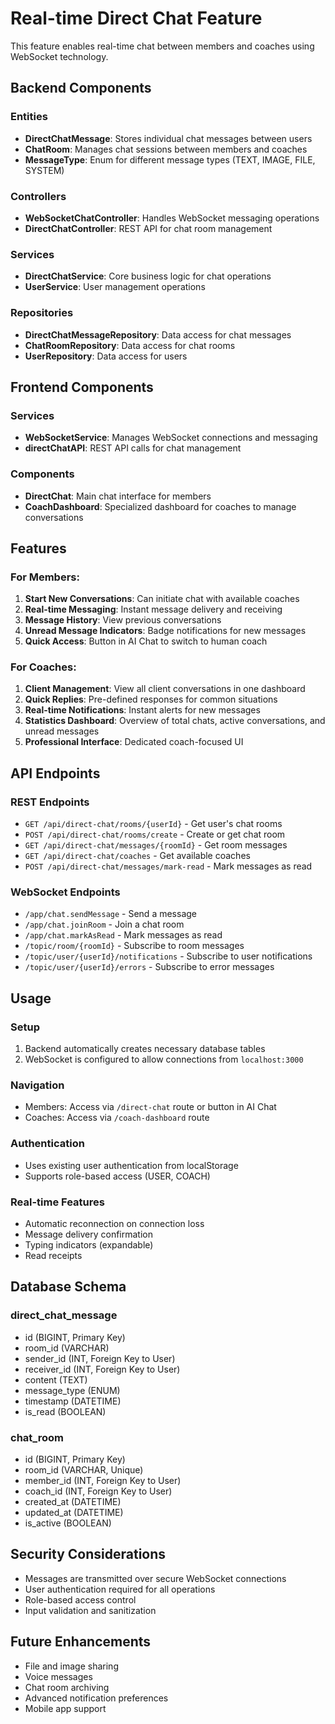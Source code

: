 # Real-time Direct Chat Feature

This feature enables real-time chat between members and coaches using WebSocket technology.

## Backend Components

### Entities

- **DirectChatMessage**: Stores individual chat messages between users
- **ChatRoom**: Manages chat sessions between members and coaches
- **MessageType**: Enum for different message types (TEXT, IMAGE, FILE, SYSTEM)

### Controllers

- **WebSocketChatController**: Handles WebSocket messaging operations
- **DirectChatController**: REST API for chat room management

### Services

- **DirectChatService**: Core business logic for chat operations
- **UserService**: User management operations

### Repositories

- **DirectChatMessageRepository**: Data access for chat messages
- **ChatRoomRepository**: Data access for chat rooms
- **UserRepository**: Data access for users

## Frontend Components

### Services

- **WebSocketService**: Manages WebSocket connections and messaging
- **directChatAPI**: REST API calls for chat management

### Components

- **DirectChat**: Main chat interface for members
- **CoachDashboard**: Specialized dashboard for coaches to manage conversations

## Features

### For Members:

1. **Start New Conversations**: Can initiate chat with available coaches
2. **Real-time Messaging**: Instant message delivery and receiving
3. **Message History**: View previous conversations
4. **Unread Message Indicators**: Badge notifications for new messages
5. **Quick Access**: Button in AI Chat to switch to human coach

### For Coaches:

1. **Client Management**: View all client conversations in one dashboard
2. **Quick Replies**: Pre-defined responses for common situations
3. **Real-time Notifications**: Instant alerts for new messages
4. **Statistics Dashboard**: Overview of total chats, active conversations, and unread messages
5. **Professional Interface**: Dedicated coach-focused UI

## API Endpoints

### REST Endpoints

- `GET /api/direct-chat/rooms/{userId}` - Get user's chat rooms
- `POST /api/direct-chat/rooms/create` - Create or get chat room
- `GET /api/direct-chat/messages/{roomId}` - Get room messages
- `GET /api/direct-chat/coaches` - Get available coaches
- `POST /api/direct-chat/messages/mark-read` - Mark messages as read

### WebSocket Endpoints

- `/app/chat.sendMessage` - Send a message
- `/app/chat.joinRoom` - Join a chat room
- `/app/chat.markAsRead` - Mark messages as read
- `/topic/room/{roomId}` - Subscribe to room messages
- `/topic/user/{userId}/notifications` - Subscribe to user notifications
- `/topic/user/{userId}/errors` - Subscribe to error messages

## Usage

### Setup

1. Backend automatically creates necessary database tables
2. WebSocket is configured to allow connections from `localhost:3000`

### Navigation

- Members: Access via `/direct-chat` route or button in AI Chat
- Coaches: Access via `/coach-dashboard` route

### Authentication

- Uses existing user authentication from localStorage
- Supports role-based access (USER, COACH)

### Real-time Features

- Automatic reconnection on connection loss
- Message delivery confirmation
- Typing indicators (expandable)
- Read receipts

## Database Schema

### direct_chat_message

- id (BIGINT, Primary Key)
- room_id (VARCHAR)
- sender_id (INT, Foreign Key to User)
- receiver_id (INT, Foreign Key to User)
- content (TEXT)
- message_type (ENUM)
- timestamp (DATETIME)
- is_read (BOOLEAN)

### chat_room

- id (BIGINT, Primary Key)
- room_id (VARCHAR, Unique)
- member_id (INT, Foreign Key to User)
- coach_id (INT, Foreign Key to User)
- created_at (DATETIME)
- updated_at (DATETIME)
- is_active (BOOLEAN)

## Security Considerations

- Messages are transmitted over secure WebSocket connections
- User authentication required for all operations
- Role-based access control
- Input validation and sanitization

## Future Enhancements

- File and image sharing
- Voice messages
- Chat room archiving
- Advanced notification preferences
- Mobile app support

